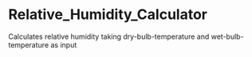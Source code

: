 # Relative_Humidity_Calculator
Calculates relative humidity taking dry-bulb-temperature and wet-bulb-temperature as input
